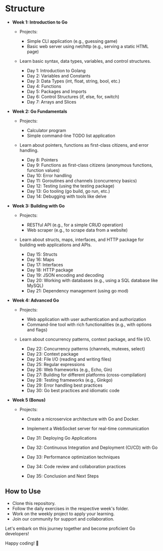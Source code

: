 # Structure

- **Week 1: Introduction to Go**
  - Projects:
    - Simple CLI application (e.g., guessing game)
    - Basic web server using net/http (e.g., serving a static HTML page)
  
  - Learn basic syntax, data types, variables, and control structures.
    - Day 1: Introduction to Golang
    - Day 2: Variables and Constants
    - Day 3: Data Types (int, float, string, bool, etc.)
    - Day 4: Functions
    - Day 5: Packages and Imports
    - Day 6: Control Structures (if, else, for, switch)
    - Day 7: Arrays and Slices


- **Week 2: Go Fundamentals**
  - Projects:
    - Calculator program
    - Simple command-line TODO list application
  
  - Learn about pointers, functions as first-class citizens, and error handling.
    - Day 8: Pointers
    - Day 9: Functions as first-class citizens (anonymous functions, function values)
    - Day 10: Error handling
    - Day 11: Goroutines and channels (concurrency basics)
    - Day 12: Testing (using the testing package)
    - Day 13: Go tooling (go build, go run, etc.)
    - Day 14: Debugging with tools like delve


- **Week 3: Building with Go**
  - Projects:
    - RESTful API (e.g., for a simple CRUD operation)
    - Web scraper (e.g., to scrape data from a website)
  
  - Learn about structs, maps, interfaces, and HTTP package for building web applications and APIs.
    - Day 15: Structs
    - Day 16: Maps
    - Day 17: Interfaces
    - Day 18: HTTP package
    - Day 19: JSON encoding and decoding
    - Day 20: Working with databases (e.g., using a SQL database like MySQL)
    - Day 21: Dependency management (using go mod)


- **Week 4: Advanced Go**
  - Projects:
    - Web application with user authentication and authorization 
    - Command-line tool with rich functionalities (e.g., with options and flags)
  
  - Learn about concurrency patterns, context package, and file I/O.
    - Day 22: Concurrency patterns (channels, mutexes, select)
    - Day 23: Context package
    - Day 24: File I/O (reading and writing files)
    - Day 25: Regular expressions
    - Day 26: Web frameworks (e.g., Echo, Gin)
    - Day 27: Building for different platforms (cross-compilation)
    - Day 28: Testing frameworks (e.g., Ginkgo)
    - Day 29: Error handling best practices
    - Day 30: Go best practices and idiomatic code

- **Week 5 (Bonus)**
  - Projects:
    - Create a microservice architecture with Go and Docker.
    - Implement a WebSocket server for real-time communication

    - Day 31: Deploying Go Applications
    - Day 32: Continuous Integration and Deployment (CI/CD) with Go
    - Day 33: Performance optimization techniques
    - Day 34: Code review and collaboration practices
    - Day 35: Conclusion and Next Steps

## How to Use
- Clone this repository.
- Follow the daily exercises in the respective week's folder.
- Work on the weekly project to apply your learning.
- Join our community for support and collaboration.

Let's embark on this journey together and become proficient Go developers!

Happy coding! 🚀
